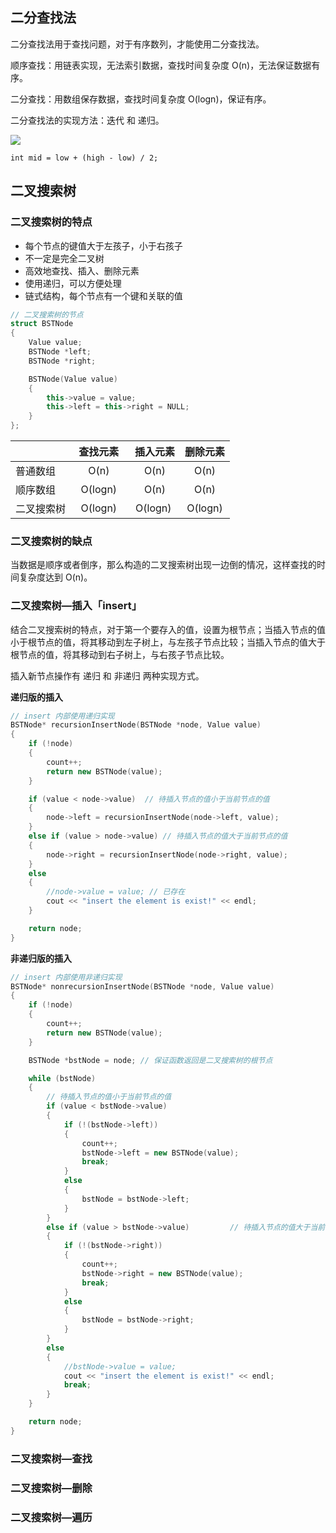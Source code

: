 ## 二分查找法

二分查找法用于查找问题，对于有序数列，才能使用二分查找法。

顺序查找：用链表实现，无法索引数据，查找时间复杂度 O(n)，无法保证数据有序。

二分查找：用数组保存数据，查找时间复杂度 O(logn)，保证有序。

二分查找法的实现方法：迭代 和 递归。

![](https://github.com/steveLauwh/Data-Structures-And-Algorithms/raw/master/Tree/image/Binary%20Search%20Method.PNG)

`int mid = low + (high - low) / 2;`

## 二叉搜索树

### 二叉搜索树的特点

* 每个节点的键值大于左孩子，小于右孩子
* 不一定是完全二叉树
* 高效地查找、插入、删除元素
* 使用递归，可以方便处理
* 链式结构，每个节点有一个键和关联的值

```cpp
// 二叉搜索树的节点
struct BSTNode
{
    Value value;
    BSTNode *left;
    BSTNode *right;

    BSTNode(Value value)
    {
        this->value = value;
        this->left = this->right = NULL;
    }        
};
```

|         | 查找元素 |  插入元素  | 删除元素|
| --------| :-----: | :----:  |:----:  |
| 普通数组 | O(n) |  O(n) |O(n)|
| 顺序数组 |   O(logn)   |  O(n)   |O(n)|
| 二叉搜索树|    O(logn)     |  O(logn)  |O(logn) |

### 二叉搜索树的缺点

当数据是顺序或者倒序，那么构造的二叉搜索树出现一边倒的情况，这样查找的时间复杂度达到 O(n)。

### 二叉搜索树—插入「insert」

结合二叉搜索树的特点，对于第一个要存入的值，设置为根节点；当插入节点的值小于根节点的值，将其移动到左子树上，与左孩子节点比较；当插入节点的值大于根节点的值，将其移动到右子树上，与右孩子节点比较。

插入新节点操作有 递归 和 非递归 两种实现方式。

**递归版的插入**

```cpp
// insert 内部使用递归实现
BSTNode* recursionInsertNode(BSTNode *node, Value value)
{
    if (!node)
    {
        count++;
        return new BSTNode(value);
    }

    if (value < node->value)  // 待插入节点的值小于当前节点的值
    {
        node->left = recursionInsertNode(node->left, value);
    }
    else if (value > node->value) // 待插入节点的值大于当前节点的值
    {
        node->right = recursionInsertNode(node->right, value);
    }
    else
    {
        //node->value = value; // 已存在
        cout << "insert the element is exist!" << endl;
    }

    return node;
}
```

**非递归版的插入**
```cpp
// insert 内部使用非递归实现
BSTNode* nonrecursionInsertNode(BSTNode *node, Value value)
{
    if (!node)
    {
        count++;
        return new BSTNode(value);
    }

    BSTNode *bstNode = node; // 保证函数返回是二叉搜索树的根节点

    while (bstNode)
    {
        // 待插入节点的值小于当前节点的值
        if (value < bstNode->value)
        {
            if (!(bstNode->left))
            {
                count++;
                bstNode->left = new BSTNode(value);
                break;
            }
            else
            {
                bstNode = bstNode->left;
            }              
        }
        else if (value > bstNode->value)         // 待插入节点的值大于当前节点的值
        {
            if (!(bstNode->right))
            {
                count++;
                bstNode->right = new BSTNode(value);
                break;
            }
            else
            {
                bstNode = bstNode->right;
            }
        }
        else
        {
            //bstNode->value = value;
            cout << "insert the element is exist!" << endl;
            break;
        }
    }

    return node;
}
```


### 二叉搜索树—查找

### 二叉搜索树—删除

### 二叉搜索树—遍历
